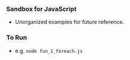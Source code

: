 

### Sandbox for JavaScript

* Unorganized examples for future reference.

### To Run

* e.g. `node fun_1_foreach.js`
